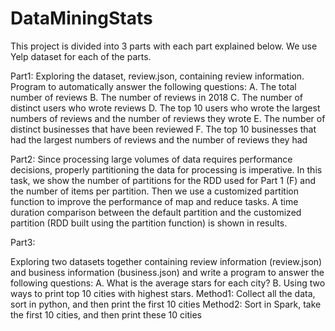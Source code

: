 # DataMiningStats

This project is divided into 3 parts with each part explained below. We use Yelp dataset for each of the parts.

Part1:
Exploring the dataset, review.json, containing review information.
Program to automatically answer the following questions:
A. The total number of reviews
B. The number of reviews in 2018
C. The number of distinct users who wrote reviews
D. The top 10 users who wrote the largest numbers of reviews and the number of reviews they wrote
E. The number of distinct businesses that have been reviewed
F. The top 10 businesses that had the largest numbers of reviews and the number of reviews they had

Part2:
Since processing large volumes of data requires performance decisions, properly partitioning the data for
processing is imperative.
In this task, we show the number of partitions for the RDD used for Part 1 (F) and the number
of items per partition.
Then we use a customized partition function to improve the performance of map and reduce tasks. 
A time duration comparison between the default partition and the customized partition 
(RDD built using the partition function) is shown in results. 

Part3:

Exploring two datasets together containing review information (review.json) and
business information (business.json) and write a program to answer the following questions:
A. What is the average stars for each city?
B. Using two ways to print top 10 cities with highest stars.
Method1: Collect all the data, sort in python, and then print the first 10 cities
Method2: Sort in Spark, take the first 10 cities, and then print these 10 cities
